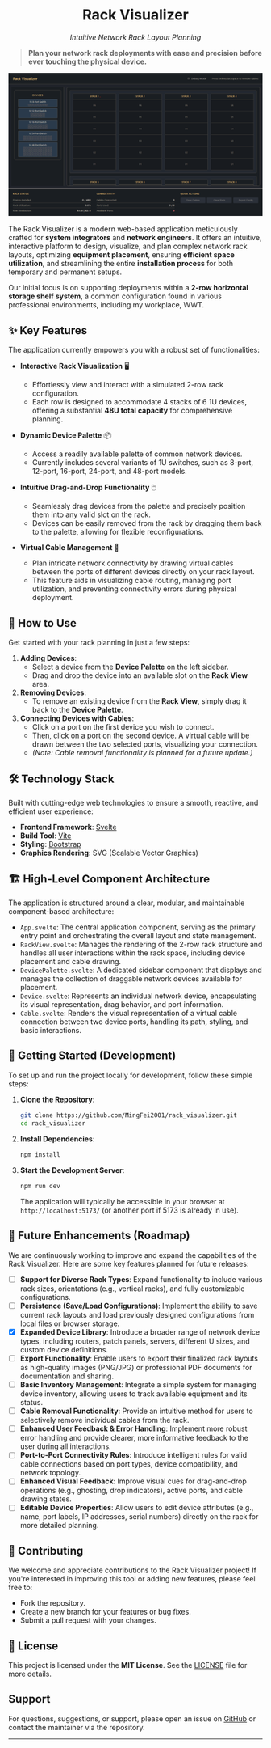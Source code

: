 <h1 align="center">Rack Visualizer</h1>
<p align="center"><i>Intuitive Network Rack Layout Planning</i></p>

> **Plan your network rack deployments with ease and precision before ever touching the physical device.**

![Rack Visualizer Demo](./media/rack_visualizer_demo.png)

The Rack Visualizer is a modern web-based application meticulously crafted for **system integrators** and **network engineers**. It offers an intuitive, interactive platform to design, visualize, and plan complex network rack layouts, optimizing **equipment placement**, ensuring **efficient space utilization**, and streamlining the entire **installation process** for both temporary and permanent setups.

Our initial focus is on supporting deployments within a **2-row horizontal storage shelf system**, a common configuration found in various professional environments, including my workplace, WWT.

## ✨ Key Features

The application currently empowers you with a robust set of functionalities:

*   **Interactive Rack Visualization** 🖥️
    *   Effortlessly view and interact with a simulated 2-row rack configuration.
    *   Each row is designed to accommodate 4 stacks of 6 1U devices, offering a substantial **48U total capacity** for comprehensive planning.

*   **Dynamic Device Palette** 📦
    *   Access a readily available palette of common network devices.
    *   Currently includes several variants of 1U switches, such as 8-port, 12-port, 16-port, 24-port, and 48-port models.

*   **Intuitive Drag-and-Drop Functionality** 🖱️
    *   Seamlessly drag devices from the palette and precisely position them into any valid slot on the rack.
    *   Devices can be easily removed from the rack by dragging them back to the palette, allowing for flexible reconfigurations.

*   **Virtual Cable Management** 🔗
    *   Plan intricate network connectivity by drawing virtual cables between the ports of different devices directly on your rack layout.
    *   This feature aids in visualizing cable routing, managing port utilization, and preventing connectivity errors during physical deployment.

## 🚀 How to Use

Get started with your rack planning in just a few steps:

1.  **Adding Devices**:
    *   Select a device from the **Device Palette** on the left sidebar.
    *   Drag and drop the device into an available slot on the **Rack View** area.
2.  **Removing Devices**:
    *   To remove an existing device from the **Rack View**, simply drag it back to the **Device Palette**.
3.  **Connecting Devices with Cables**:
    *   Click on a port on the first device you wish to connect.
    *   Then, click on a port on the second device. A virtual cable will be drawn between the two selected ports, visualizing your connection.
    *   *(Note: Cable removal functionality is planned for a future update.)*

## 🛠️ Technology Stack

Built with cutting-edge web technologies to ensure a smooth, reactive, and efficient user experience:

- **Frontend Framework**: [Svelte](https://svelte.dev/)
- **Build Tool**: [Vite](https://vitejs.dev/)
- **Styling**: [Bootstrap](https://getbootstrap.com/)
- **Graphics Rendering**: SVG (Scalable Vector Graphics)

## 🏗️ High-Level Component Architecture

The application is structured around a clear, modular, and maintainable component-based architecture:

- `App.svelte`: The central application component, serving as the primary entry point and orchestrating the overall layout and state management.
- `RackView.svelte`: Manages the rendering of the 2-row rack structure and handles all user interactions within the rack space, including device placement and cable drawing.
- `DevicePalette.svelte`: A dedicated sidebar component that displays and manages the collection of draggable network devices available for placement.
- `Device.svelte`: Represents an individual network device, encapsulating its visual representation, drag behavior, and port information.
- `Cable.svelte`: Renders the visual representation of a virtual cable connection between two device ports, handling its path, styling, and basic interactions.

## 🏁 Getting Started (Development)

To set up and run the project locally for development, follow these simple steps:

1.  **Clone the Repository**:
    ```bash
    git clone https://github.com/MingFei2001/rack_visualizer.git
    cd rack_visualizer
    ```
2.  **Install Dependencies**:
    ```bash
    npm install
    ```
3.  **Start the Development Server**:
    ```bash
    npm run dev
    ```
    The application will typically be accessible in your browser at `http://localhost:5173/` (or another port if 5173 is already in use).

## 🔮 Future Enhancements (Roadmap)

We are continuously working to improve and expand the capabilities of the Rack Visualizer. Here are some key features planned for future releases:

*   [ ] **Support for Diverse Rack Types**: Expand functionality to include various rack sizes, orientations (e.g., vertical racks), and fully customizable configurations.
*   [ ] **Persistence (Save/Load Configurations)**: Implement the ability to save current rack layouts and load previously designed configurations from local files or browser storage.
*   [x] **Expanded Device Library**: Introduce a broader range of network device types, including routers, patch panels, servers, different U sizes, and custom device definitions.
*   [ ] **Export Functionality**: Enable users to export their finalized rack layouts as high-quality images (PNG/JPG) or professional PDF documents for documentation and sharing.
*   [ ] **Basic Inventory Management**: Integrate a simple system for managing device inventory, allowing users to track available equipment and its status.
*   [ ] **Cable Removal Functionality**: Provide an intuitive method for users to selectively remove individual cables from the rack.
*   [ ] **Enhanced User Feedback & Error Handling**: Implement more robust error handling and provide clearer, more informative feedback to the user during all interactions.
*   [ ] **Port-to-Port Connectivity Rules**: Introduce intelligent rules for valid cable connections based on port types, device compatibility, and network topology.
*   [ ] **Enhanced Visual Feedback**: Improve visual cues for drag-and-drop operations (e.g., ghosting, drop indicators), active ports, and cable drawing states.
*   [ ] **Editable Device Properties**: Allow users to edit device attributes (e.g., name, port labels, IP addresses, serial numbers) directly on the rack for more detailed planning.

## 🤝 Contributing

We welcome and appreciate contributions to the Rack Visualizer project! If you're interested in improving this tool or adding new features, please feel free to:

*   Fork the repository.
*   Create a new branch for your features or bug fixes.
*   Submit a pull request with your changes.

## 📄 License

This project is licensed under the **MIT License**. See the [LICENSE](./LICENSE) file for more details.

## Support

For questions, suggestions, or support, please open an issue on [GitHub](https://github.com/MingFei2001/rack_visualizer/issues) or contact the maintainer via the repository.

---
